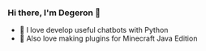 ### Hi there, I'm Degeron 👋
* 🐍 I love develop useful chatbots with Python
* 🎲 Also love making plugins for Minecraft Java Edition
